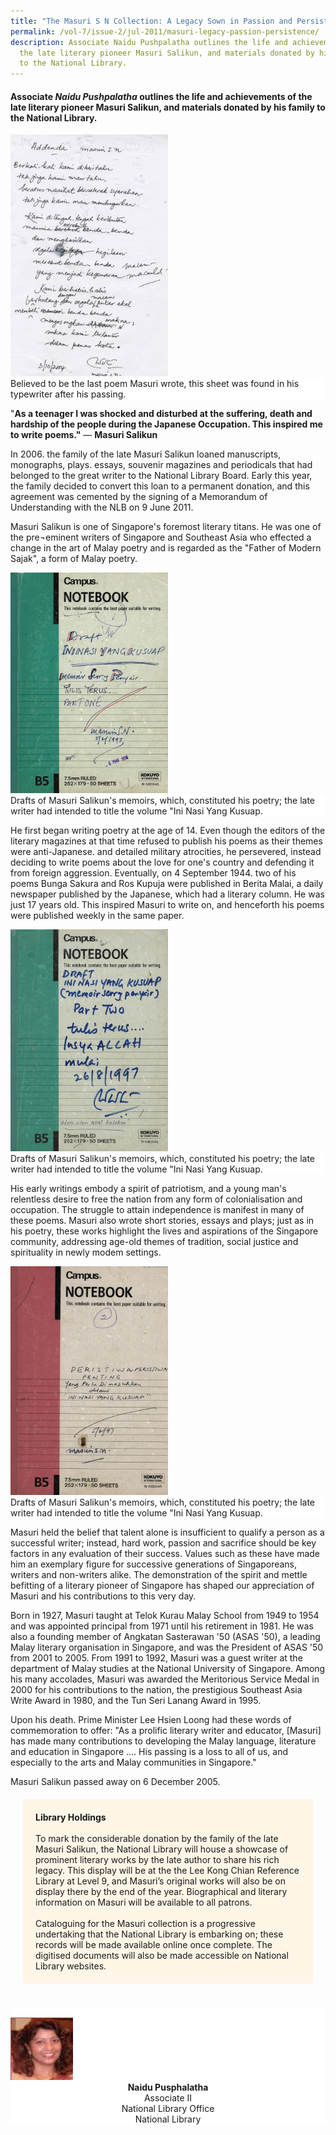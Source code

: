 ```yaml
---
title: "The Masuri S N Collection: A Legacy Sown in Passion and Persistence"
permalink: /vol-7/issue-2/jul-2011/masuri-legacy-passion-persistence/
description: Associate Naidu Pushpalatha outlines the life and achievements of
  the late literary pioneer Masuri Salikun, and materials donated by his family
  to the National Library.
---
```

#### Associate _Naidu Pushpalatha_ outlines the life and achievements of the late literary pioneer Masuri Salikun, and materials donated by his family to the National Library.



<img style="width:50%;" src="/images/Vol%207%20Issue%202/Masuri/Masuri%20manuscript-4.jpg">
 <div style="background-color: white;">Believed to be the last poem Masuri wrote, this sheet was found in his typewriter after his passing.</div>
  

"<b>As a teenager I was shocked and disturbed at the suffering, death and hardship of the people during the Japanese Occupation. This inspired me to write poems."</b>   —  **Masuri Salikun**

In 2006. the family of the late Masuri Salikun loaned manuscripts, monographs, plays. essays, souvenir magazines and periodicals that had belonged to the great writer to the National Library Board. Early this year, the family decided to convert this loan to a permanent donation, and this agreement was cemented by the signing of a Memorandum of Understanding with the NLB on 9 June 2011.

Masuri Salikun is one of Singapore's foremost literary titans. He was one of the pre¬eminent writers of Singapore and Southeast Asia who effected a change in the art of Malay poetry and is regarded as the "Father of Modern Sajak", a form of Malay poetry.

<img style="width:50%;" src="/images/Vol%207%20Issue%202/Masuri/Masuri%20manuscript_11.jpg">
 <div style="background-color: white;">Drafts of Masuri Salikun's memoirs, which, constituted his poetry; the late writer had intended to title the volume "Ini Nasi Yang Kusuap.</div>

He first began writing poetry at the age of 14. Even though the editors of the literary magazines at that time refused to publish his poems as their themes were anti-Japanese. and detailed military atrocities, he persevered, instead deciding to write poems about the love for one's country and defending it from foreign aggression. Eventually, on 4 September 1944. two of his poems Bunga Sakura and Ros Kupuja were published in Berita Malai, a daily newspaper published by the Japanese, which had a literary column. He was just 17 years old. This inspired Masuri to write on, and henceforth his poems were published weekly in the same paper.

<img style="width:50%;" src="/images/Vol%207%20Issue%202/Masuri/Masuri%20manuscript-3.jpg">
 <div style="background-color: white;">Drafts of Masuri Salikun's memoirs, which, constituted his poetry; the late writer had intended to title the volume "Ini Nasi Yang Kusuap.</div>

His early writings embody a spirit of patriotism, and a young man's relentless desire to free the nation from any form of colonialisation and occupation. The struggle to attain independence is manifest in many of these poems. Masuri also wrote short stories, essays and plays; just as in his poetry, these works highlight the lives and aspirations of the Singapore community, addressing age-old themes of tradition, social justice and spirituality in newly modem settings.

<img style="width:50%;" src="/images/Vol%207%20Issue%202/Masuri/Masuri%20manuscript_2%202.jpg">
 <div style="background-color: white;">Drafts of Masuri Salikun's memoirs, which, constituted his poetry; the late writer had intended to title the volume "Ini Nasi Yang Kusuap.</div>

Masuri held the belief that talent alone is insufficient to qualify a person as a successful writer; instead, hard work, passion and sacrifice should be key factors in any evaluation of their success. Values such as these have made him an exemplary figure for successive generations of Singaporeans, writers and non-writers alike.
The demonstration of the spirit and mettle befitting of a literary pioneer of Singapore has shaped our appreciation of Masuri and his contributions to this very day.

Born in 1927, Masuri taught at Telok Kurau Malay School from 1949 to 1954 and was appointed principal from 1971 until his retirement in 1981. He was also a founding member of Angkatan Sasterawan '50 (ASAS '50), a leading Malay literary organisation in Singapore, and was the President of ASAS '50 from 2001 to 2005. From 1991 to 1992, Masuri was a guest writer at the department of Malay studies at the National University of Singapore. Among his many accolades, Masuri was awarded the Meritorious Service Medal in 2000 for his contributions to the nation, the prestigious Southeast Asia Write Award in 1980, and the Tun Seri Lanang Award in 1995.

Upon his death. Prime Minister Lee Hsien Loong had these words of commemoration to offer: "As a prolific literary writer and educator, [Masuri] has made many contributions to developing the Malay language, literature and education in Singapore .... His passing is a loss to all of us, and especially to the arts and Malay communities in Singapore."
 
Masuri Salikun passed away on 6 December 2005.


<div style="background-colour: #fdf5e6; padding: 20px; margin: 20px; background:#fdf5e6"> <b>Library Holdings</b><br><br>To mark the considerable donation by the family of the late Masuri Salikun, the National Library will house a showcase of prominent literary works by the late author to share his rich legacy. This display will be at the the Lee Kong Chian Reference Library at Level 9, and Masuri’s original works will also be on display there by the end of the year. Biographical and literary information on Masuri will be available to all patrons.<br><br>Cataloguing for the Masuri collection is a progressive undertaking that the National Library is embarking on; these records will be made available online once complete. The digitised documents will also be made accessible on National Library websites.
</div>


<br>
<div style="background-color: white;">
<br/>
<img src="/images/Authors/Pusphalatha_1.jpg" style="width: 100px; height: 100px;"/>
<center> <b>Naidu Pusphalatha</b><br>Associate II <br>National Library Office<br>National Library</center> </div>